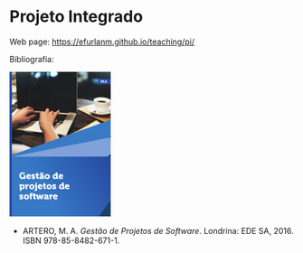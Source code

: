 # Projeto Integrado

Web page: <https://efurlanm.github.io/teaching/pi/>

Bibliografia:

![](img/artero.png)

- ARTERO, M. A. *Gestão de Projetos de Software*. Londrina: EDE SA, 2016. ISBN 978-85-8482-671-1.
